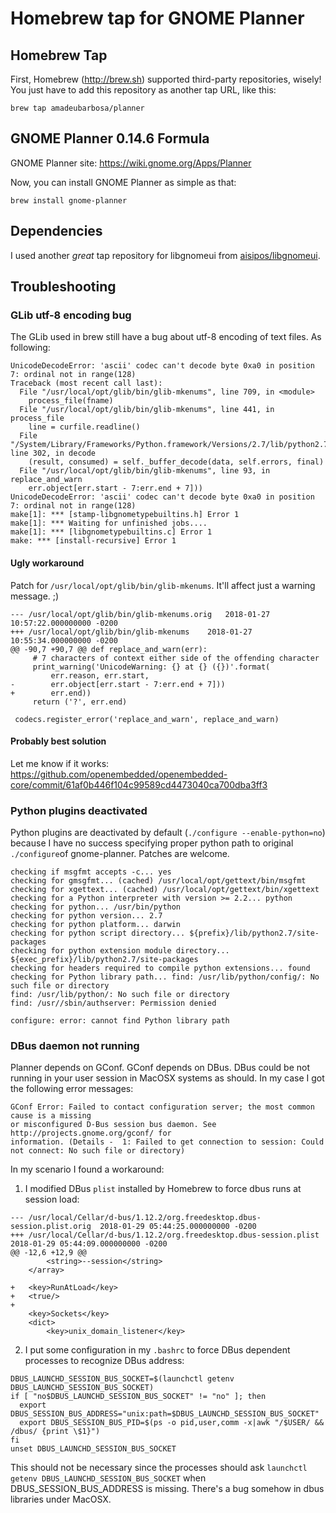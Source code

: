 # Homebrew tap for GNOME Planner

## Homebrew Tap 

First, Homebrew (http://brew.sh) supported third-party repositories, wisely!
You just have to add this repository as another tap URL, like this:

```brew tap amadeubarbosa/planner```

## GNOME Planner 0.14.6 Formula

GNOME Planner site: https://wiki.gnome.org/Apps/Planner

Now, you can install GNOME Planner as simple as that:

```brew install gnome-planner```

## Dependencies

I used another *great* tap repository for libgnomeui from [aisipos/libgnomeui](http://github.com/aisipos/libgnomeui).

## Troubleshooting

### GLib utf-8 encoding bug

The GLib used in brew still have a bug about utf-8 encoding of text files. As following:
```
UnicodeDecodeError: 'ascii' codec can't decode byte 0xa0 in position 7: ordinal not in range(128)
Traceback (most recent call last):
  File "/usr/local/opt/glib/bin/glib-mkenums", line 709, in <module>
    process_file(fname)
  File "/usr/local/opt/glib/bin/glib-mkenums", line 441, in process_file
    line = curfile.readline()
  File "/System/Library/Frameworks/Python.framework/Versions/2.7/lib/python2.7/codecs.py", line 302, in decode
    (result, consumed) = self._buffer_decode(data, self.errors, final)
  File "/usr/local/opt/glib/bin/glib-mkenums", line 93, in replace_and_warn
    err.object[err.start - 7:err.end + 7]))
UnicodeDecodeError: 'ascii' codec can't decode byte 0xa0 in position 7: ordinal not in range(128)
make[1]: *** [stamp-libgnometypebuiltins.h] Error 1
make[1]: *** Waiting for unfinished jobs....
make[1]: *** [libgnometypebuiltins.c] Error 1
make: *** [install-recursive] Error 1
```
#### Ugly workaround

Patch for ```/usr/local/opt/glib/bin/glib-mkenums```. It'll affect just a warning message. ;)

```
--- /usr/local/opt/glib/bin/glib-mkenums.orig	2018-01-27 10:57:22.000000000 -0200
+++ /usr/local/opt/glib/bin/glib-mkenums	2018-01-27 10:55:34.000000000 -0200
@@ -90,7 +90,7 @@ def replace_and_warn(err):
     # 7 characters of context either side of the offending character
     print_warning('UnicodeWarning: {} at {} ({})'.format(
         err.reason, err.start,
-        err.object[err.start - 7:err.end + 7]))
+        err.end))
     return ('?', err.end)
 
 codecs.register_error('replace_and_warn', replace_and_warn)
```

#### Probably best solution

Let me know if it works: https://github.com/openembedded/openembedded-core/commit/61af0b446f104c99589cd4473040ca700dba3ff3

### Python plugins deactivated

Python plugins are deactivated by default (```./configure --enable-python=no```) because I have no success specifying proper python path to original ```./configure```of gnome-planner. Patches are welcome. 

```
checking if msgfmt accepts -c... yes
checking for gmsgfmt... (cached) /usr/local/opt/gettext/bin/msgfmt
checking for xgettext... (cached) /usr/local/opt/gettext/bin/xgettext
checking for a Python interpreter with version >= 2.2... python
checking for python... /usr/bin/python
checking for python version... 2.7
checking for python platform... darwin
checking for python script directory... ${prefix}/lib/python2.7/site-packages
checking for python extension module directory... ${exec_prefix}/lib/python2.7/site-packages
checking for headers required to compile python extensions... found
checking for Python library path... find: /usr/lib/python/config/: No such file or directory
find: /usr/lib/python/: No such file or directory
find: /usr//sbin/authserver: Permission denied

configure: error: cannot find Python library path
```

### DBus daemon not running

Planner depends on GConf. GConf depends on DBus. DBus could be not running in your user session in MacOSX systems as should. In my case I got the following error messages:
```
GConf Error: Failed to contact configuration server; the most common cause is a missing 
or misconfigured D-Bus session bus daemon. See http://projects.gnome.org/gconf/ for
information. (Details -  1: Failed to get connection to session: Could not connect: No such file or directory)
```

In my scenario I found a workaround:

1. I modified DBus ``plist`` installed by Homebrew to force dbus runs at session load:
```
--- /usr/local/Cellar/d-bus/1.12.2/org.freedesktop.dbus-session.plist.orig	2018-01-29 05:44:25.000000000 -0200
+++ /usr/local/Cellar/d-bus/1.12.2/org.freedesktop.dbus-session.plist	2018-01-29 05:44:09.000000000 -0200
@@ -12,6 +12,9 @@
 		<string>--session</string>
 	</array>
 
+	<key>RunAtLoad</key>
+	<true/>
+
 	<key>Sockets</key>
 	<dict>
 		<key>unix_domain_listener</key>
```
2. I put some configuration in my ``.bashrc`` to force DBus dependent processes to recognize DBus address:
```
DBUS_LAUNCHD_SESSION_BUS_SOCKET=$(launchctl getenv DBUS_LAUNCHD_SESSION_BUS_SOCKET)
if [ "no$DBUS_LAUNCHD_SESSION_BUS_SOCKET" != "no" ]; then
  export DBUS_SESSION_BUS_ADDRESS="unix:path=$DBUS_LAUNCHD_SESSION_BUS_SOCKET"
  export DBUS_SESSION_BUS_PID=$(ps -o pid,user,comm -x|awk "/$USER/ && /dbus/ {print \$1}")
fi
unset DBUS_LAUNCHD_SESSION_BUS_SOCKET
```
This should not be necessary since the processes should ask ``launchctl getenv DBUS_LAUNCHD_SESSION_BUS_SOCKET`` when DBUS_SESSION_BUS_ADDRESS is missing. There's a bug somehow in dbus libraries under MacOSX.
